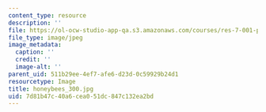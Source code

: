 ```yaml
---
content_type: resource
description: ''
file: https://ol-ocw-studio-app-qa.s3.amazonaws.com/courses/res-7-001-pre-7-01-getting-up-to-speed-in-biology-summer-2019/7d81b47c40a6cea051dc847c132ea2bd_honeybees_300.jpg
file_type: image/jpeg
image_metadata:
  caption: ''
  credit: ''
  image-alt: ''
parent_uid: 511b29ee-4ef7-afe6-d23d-0c59929b24d1
resourcetype: Image
title: honeybees_300.jpg
uid: 7d81b47c-40a6-cea0-51dc-847c132ea2bd
---
```

